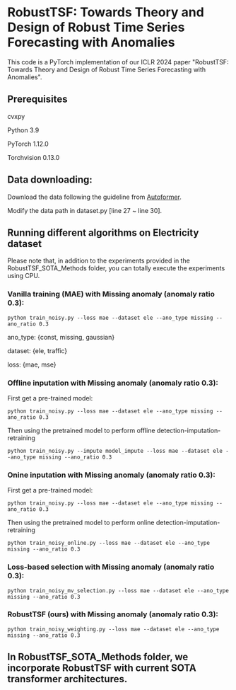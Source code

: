 # RobustTSF: Towards Theory and Design of Robust Time Series Forecasting with Anomalies

This code is a PyTorch implementation of our ICLR 2024 paper "RobustTSF: Towards Theory and Design of Robust Time Series Forecasting with Anomalies".
## Prerequisites

cvxpy

Python 3.9

PyTorch 1.12.0

Torchvision 0.13.0

## Data downloading:

Download the data following the guideline from [Autoformer](https://github.com/thuml/Autoformer).

Modify the data path in dataset.py [line 27 ~ line 30].

## Running different algorithms on Electricity dataset

Please note that, in addition to the experiments provided in the RobustTSF_SOTA_Methods folder, you can totally execute the experiments using CPU.

### Vanilla training (MAE) with Missing anomaly (anomaly ratio 0.3): 

```
python train_noisy.py --loss mae --dataset ele --ano_type missing --ano_ratio 0.3 
```

ano_type: {const, missing, gaussian}

dataset: {ele, traffic}

loss: {mae, mse}

### Offline inputation with Missing anomaly (anomaly ratio 0.3): 

First get a pre-trained model: 

```
python train_noisy.py --loss mae --dataset ele --ano_type missing --ano_ratio 0.3 
```

Then using the pretrained model to perform offline detection-imputation-retraining

```
python train_noisy.py --impute model_impute --loss mae --dataset ele --ano_type missing --ano_ratio 0.3 
```

### Onine inputation with Missing anomaly (anomaly ratio 0.3): 

First get a pre-trained model: 

```
python train_noisy.py --loss mae --dataset ele --ano_type missing --ano_ratio 0.3 
```

Then using the pretrained model to perform online detection-imputation-retraining

```
python train_noisy_online.py --loss mae --dataset ele --ano_type missing --ano_ratio 0.3 
```

### Loss-based selection with Missing anomaly (anomaly ratio 0.3): 

```
python train_noisy_mv_selection.py --loss mae --dataset ele --ano_type missing --ano_ratio 0.3 
```

### RobustTSF (ours) with Missing anomaly (anomaly ratio 0.3): 

```
python train_noisy_weighting.py --loss mae --dataset ele --ano_type missing --ano_ratio 0.3 
```

## In **RobustTSF_SOTA_Methods** folder, we incorporate RobustTSF with current SOTA transformer architectures.


